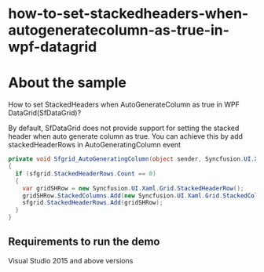 # how-to-set-stackedheaders-when-autogeneratecolumn-as-true-in-wpf-datagrid
# About the sample

How to set StackedHeaders when AutoGenerateColumn as true in WPF DataGrid(SfDataGrid)?

By default, SfDataGrid does not provide support for setting the stacked header when auto generate column as true. You can achieve this by add stackedHeaderRows in AutoGeneratingColumn event

```c#
private void Sfgrid_AutoGeneratingColumn(object sender, Syncfusion.UI.Xaml.Grid.AutoGeneratingColumnArgs e)
{
  if (sfgrid.StackedHeaderRows.Count == 0)
  {
    var gridSHRow = new Syncfusion.UI.Xaml.Grid.StackedHeaderRow();
    gridSHRow.StackedColumns.Add(new Syncfusion.UI.Xaml.Grid.StackedColumn { ChildColumns = "OrderID,CustomerID", HeaderText = "ID's" });
    sfgrid.StackedHeaderRows.Add(gridSHRow);
  }
}   
```
## Requirements to run the demo
 Visual Studio 2015 and above versions

